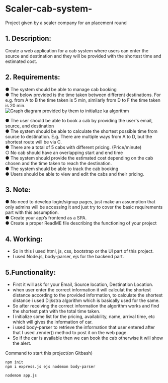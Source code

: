 # Scaler-cab-system-
Project given by a scaler company for an placement round<br>
## **1. Description:**<br>
Create a web application for a cab system where users can enter the source and destination and they will be provided with the shortest time and estimated cost.<br>

## **2. Requirements:**<br>
●	The system should be able to manage cab booking<br>
●	The below provided is the time taken between different destinations. For e.g. from A to B the time taken is 5 min, similarly from D to F the time taken is 20 min.<br> 
![Graph diagram provided by them to initialize ka algorithm](https://user-images.githubusercontent.com/70821575/229360940-e0b12ac8-f445-4529-8f53-10d9112bdc59.png)

● The user should be able to book a cab by providing the user's email, source, and destination<br>
●	The system should be able to calculate the shortest possible time from source to destination. E.g. There are multiple ways from A to D, but the shortest route will be via C.<br>
●	There are a total of 5 cabs with different pricing. (Price/minute)<br>
○	No cab should have an overlapping start and end time<br>
●	The system should provide the estimated cost depending on the cab chosen and the time taken to reach the destination.<br>
●	The system should be able to track the cab booking<br>
●	Users should be able to view and edit the cabs and their pricing.<br>

## **3. Note:**<br>
●	No need to develop login/signup pages, just make an assumption that only admins will be accessing it and just try to cover the basic requirements part with this assumption.<br>
●	Create your app’s frontend as a SPA.<br>
●	Create a proper ReadME file describing the functioning of your project<br>

## **4. Working:** <br>
- So in this i used html, js, css, bootstrap or the UI part of this project.<br>
- I used Node.js, body-parser, ejs for the backend part.<br>

## **5.Functionality:**<br>
- First it will ask for your Email, Source location, Destination Location.<br>
- when user enter the correct information it will calculat the shortest distance according to the provided information, to calculate the shortest distance i used Dijkstra algorithm which is basically used for the same.<br>
- So after receiving the correct information the algorithm works and find the shortest path with the total time taken.<br>
- I initialize some list for the pricing, availability, name, arrival time, etc which will gives the information of car.<br>
- i used body-parser to retrieve the information that user entered after that I used .render() method to post it on the web page.<br>
- So if the car is available then we can book the cab otherwise it will show the alert.

Command to start this project(on Gitbash)
```
npm init
npm i express.js ejs nodemon body-parser
```
```
nodemon app.js
```
